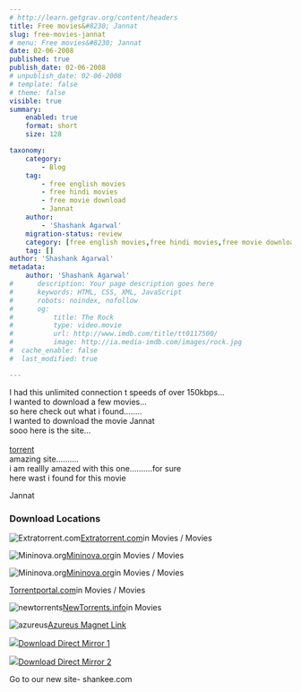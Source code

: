 ```yaml
---
# http://learn.getgrav.org/content/headers
title: Free movies&#8230; Jannat
slug: free-movies-jannat
# menu: Free movies&#8230; Jannat
date: 02-06-2008
published: true
publish_date: 02-06-2008
# unpublish_date: 02-06-2008
# template: false
# theme: false
visible: true
summary:
    enabled: true
    format: short
    size: 128

taxonomy:
    category:
        - Blog
    tag:
        - free english movies
        - free hindi movies
        - free movie download
        - Jannat
    author:
        - 'Shashank Agarwal'
    migration-status: review
    category: [free english movies,free hindi movies,free movie download,Jannat]
    tag: []
author: 'Shashank Agarwal'
metadata:
    author: 'Shashank Agarwal'
#      description: Your page description goes here
#      keywords: HTML, CSS, XML, JavaScript
#      robots: noindex, nofollow
#      og:
#          title: The Rock
#          type: video.movie
#          url: http://www.imdb.com/title/tt0117500/
#          image: http://ia.media-imdb.com/images/rock.jpg
#  cache_enable: false
#  last_modified: true

---
```


I had this unlimited connection t speeds of over 150kbps…  
I wanted to download a few movies…  
so here check out what i found……..  
I wanted to download the movie Jannat  
sooo here is the site…  
[  
torrent](http://www.torrent.ws/)  
amazing site……….  
i am reallly amazed with this one……….for sure  
here wast i found for this movie

Jannat

### Download Locations

 ![Extratorrent.com](http://torrentz.ws/images/sites/extratorrent.ico)[Extratorrent.com](http://extratorrent.com/torrent/1261693/Jannat+%282008%29+1CD+PDVD+Rip+Xvid+Dare+DEvils+desidhamal.com.html "Download this torrent from Extratorrent.com")in Movies / Movies

![Mininova.org](http://torrentz.ws/images/sites/mininova.org.ico)[Mininova.org](http://www.mininova.org/tor/1419277 "Download this torrent from Mininova.org")in Movies / Movies

![Mininova.org](http://torrentz.ws/images/sites/mininova.org.ico)[Mininova.org](http://www.mininova.org/tor/1419282 "Download this torrent from Mininova.org")in Movies / Movies

[Torrentportal.com](http://www.torrentportal.com/details/3228690/Jannat+2008.icetea+%5BDare+DEvils%5D+%5Bdesidhamal.com%5D.torrent "Download this torrent from Torrentportal.com")in Movies / Movies

![newtorrents](http://torrentz.ws/images/sites/newtorrents.info.ico)[NewTorrents.info](http://www.newtorrents.info/in)in Movies

   ![azureus](http://torrentz.ws/images/sites/azureus.gif)[Azureus Magnet Link](magnet:?XT=URN:BTIH:Q5ZP45NL4PPH4J5ZQLLOY2UT4C3L5ZVY) 

 ![ ](http://www.directfileaccess.com/ui/icon-download.gif)[Download Direct Mirror 1](http://filecyb.org/search.php?keywords=Jannat%202008%20PreDvD%20Www%20DesiDhamal%20Com%201S%200L) 

 ![ ](http://www.directfileaccess.com/ui/icon-download.gif)[Download Direct Mirror 2](http://www.fullreleases.biz/NewMembers/pre_search.php?act=search&id=14&search=Jannat%202008%20PreDvD%20Www%20DesiDhamal%20Com%201S%200L) 

 Go to our new site- shankee.com
